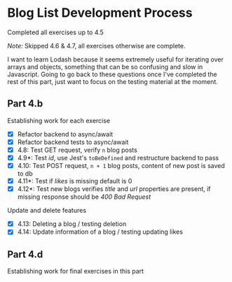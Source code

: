 # Blog List Development Process
Completed all exercises up to 4.5

*Note:* Skipped 4.6 & 4.7, all exercises otherwise are complete.

I want to learn Lodash because it seems extremely useful for iterating over arrays and objects, something that can be so confusing and slow in Javascript. Going to go back to these questions once I've completed the rest of this part, just want to focus on the testing material at the moment.

## Part 4.b
Establishing work for each exercise
- [x] Refactor backend to async/await
- [x] Refactor backend tests to async/await
- [x] 4.8: Test GET request, verify `n` blog posts
- [x] 4.9*: Test _id_, use Jest's `toBeDefined` and restructure backend to pass
- [x] 4.10: Test POST request, `n + 1` blog posts, content of new post is saved to db
- [x] 4.11*: Test if _likes_ is missing default is 0
- [x] 4.12*: Test new blogs verifies _title_ and _url_ properties are present, if missing response should be _400 Bad Request_

Update and delete features
- [x] 4.13: Deleting a blog / testing deletion
- [x] 4.14: Update information of a blog / testing updating likes

## Part 4.d
Establishing work for final exercises in this part
